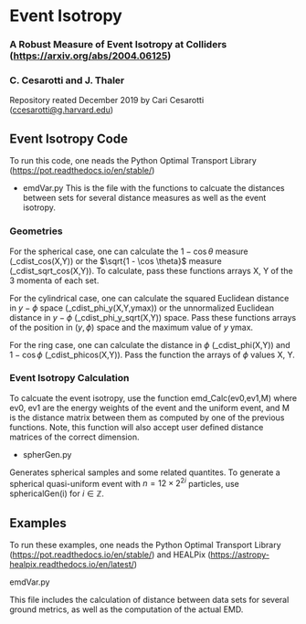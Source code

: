 # Event Isotropy
### A Robust Measure of Event Isotropy at Colliders (https://arxiv.org/abs/2004.06125)
### C. Cesarotti and J. Thaler
Repository reated December 2019 by Cari Cesarotti (ccesarotti@g.harvard.edu)

## Event Isotropy Code
To run this code, one neads the Python Optimal Transport Library (https://pot.readthedocs.io/en/stable/)

 - emdVar.py
This is the file with the functions to calcuate the distances between sets for several distance measures as well as the event isotropy. 

### Geometries
For the spherical case, one can calculate the $`1-\cos\theta`$ measure (_cdist_cos(X,Y)) or the $\sqrt{1 - \cos \theta}$ measure (_cdist_sqrt_cos(X,Y)). To calculate, pass these functions arrays X, Y of the 3 momenta of each set. 

For the cylindrical case, one can calculate the squared Euclidean distance in $y-\phi$ space (_cdist_phi_y(X,Y,ymax)) or the unnormalized Euclidean distance in $y-\phi$ (_cdist_phi_y_sqrt(X,Y)) space. Pass these functions arrays of the position in ($y, \phi$) space and the maximum value of $y$ ymax. 

For the ring case, one can calculate the distance in $\phi$ (_cdist_phi(X,Y)) and $1-\cos\phi$ (_cdist_phicos(X,Y)). Pass the function the arrays of $\phi$ values X, Y.

### Event Isotropy Calculation
To calcuate the event isotropy, use the function emd_Calc(ev0,ev1,M) where ev0, ev1 are the energy weights of the event and the uniform event, and M is the distance matrix between them as computed by one of the previous functions. 
Note, this function will also accept user defined distance matrices of the correct dimension.

- spherGen.py

Generates spherical samples and some related quantites. To generate a spherical quasi-uniform event with $n = 12 \times 2^{2i}$ particles, use sphericalGen(i) for $i\in\mathbb{Z}$.
 

## Examples
To run these examples, one neads the Python Optimal Transport Library (https://pot.readthedocs.io/en/stable/) and HEALPix (https://astropy-healpix.readthedocs.io/en/latest/)

emdVar.py

This file includes the calculation of distance between data sets for several ground metrics, as well as the computation of the actual EMD. 



